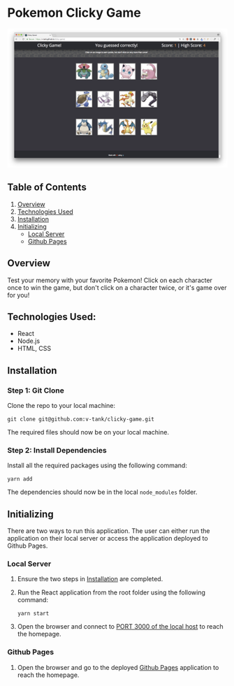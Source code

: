 # Pokemon Clicky Game

![Pokemon Clicky Game](https://github.com/v-tank/clicky-game/blob/master/public/images/Clicky-Game.png)

## Table of Contents 

1. [Overview](#overview)
2. [Technologies Used](#technologies-used)
3. [Installation](#installation)
4. [Initializing](#initializing)
	- [Local Server](#local-server)
	- [Github Pages](#github-pages)

<a name="overview"></a>
## Overview

Test your memory with your favorite Pokemon! Click on each character once to win the game, but don't click on a character twice, or it's game over for you!

<a name="technologies-used"></a>
## Technologies Used: 
- React
- Node.js
- HTML, CSS

<a name="installation"></a>
## Installation

### Step 1: Git Clone

Clone the repo to your local machine:

```
git clone git@github.com:v-tank/clicky-game.git
```

The required files should now be on your local machine.

### Step 2: Install Dependencies

Install all the required packages using the following command:

```
yarn add
```

The dependencies should now be in the local `node_modules` folder.

<a name="initializing"></a>
## Initializing

There are two ways to run this application. The user can either run the application on their local server or access the application deployed to Github Pages.

<a name="local-server"></a>
### Local Server

1. Ensure the two steps in [Installation](#installation) are completed.

2. Run the React application from the root folder using the following command:

	```
	yarn start
	```

3. Open the browser and connect to [PORT 3000 of the local host](http://localhost:3000/) to reach the homepage.

<a name="github-pages"></a>
### Github Pages

1. Open the browser and go to the deployed [Github Pages](https://v-tank.github.io/clicky-game/) application to reach the homepage.



